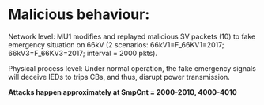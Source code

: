 # Malicious behaviour:

Network level: MU1 modifies and replayed malicious SV packets (10) to fake emergency situation on 66kV (2 scenarios: 66kV1=F_66KV1=2017; 66kV3=F_66KV3=2017; interval = 2000 pkts).

Physical process level: Under normal operation, the fake emergency signals will deceive IEDs to trips CBs, and thus, disrupt power transmission.

**Attacks happen approximately at SmpCnt = 2000-2010, 4000-4010**